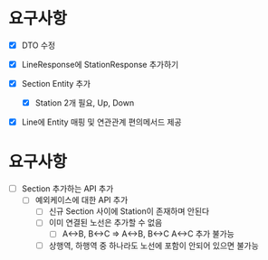 # 요구사항
- [X] DTO 수정
- [X] LineResponse에 StationResponse 추가하기 
- [X] Section Entity 추가
    - [X] Station 2개 필요, Up, Down
- [X] Line에 Entity 매핑 및 연관관계 편의메서드 제공


# 요구사항
- [ ] Section 추가하는 API 추가
  - [ ] 예외케이스에 대한 API 추가
    - [ ] 신규 Section 사이에 Station이 존재하며 안된다
    - [ ] 이미 연결된 노선은 추가할 수 없음
      - [ ] A<->B, B<->C => A<->B, B<->C A<->C 추가 불가능
    - [ ] 상행역, 하행역 중 하나라도 노선에 포함이 안되어 있으면 불가능